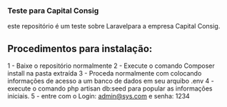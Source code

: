 ### Teste para Capital Consig
este repositório é um teste sobre Laravelpara a empresa Capital Consig.
## Procedimentos para instalação:
1 - Baixe o repositório normalmente
2 - Execute o comando Composer install na pasta extraída
3 - Proceda normalmente com colocando informações de acesso a um banco de dados em seu arquibo .env
4 - execute o comando php artisan db:seed para popular as informações iniciais.
5 - entre com o Login: admin@sys.com e senha: 1234

